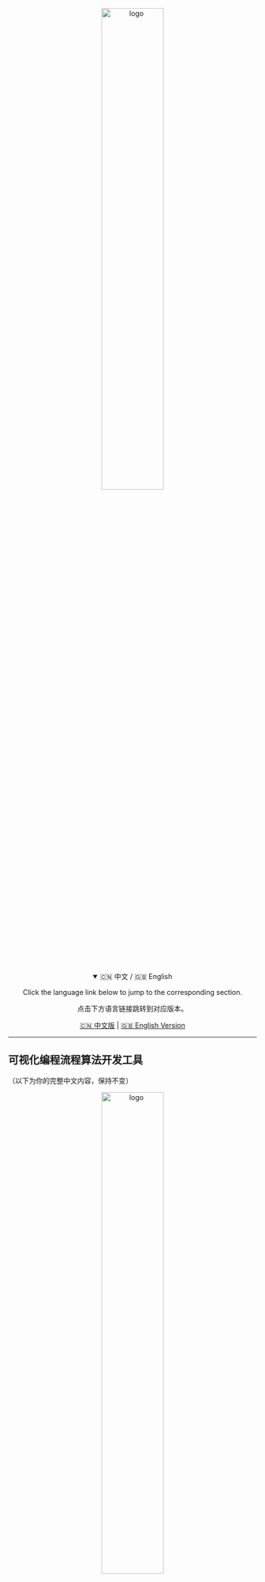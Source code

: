 <div align="center">
  <img width="50%" align="center" src="images/logo2.png" alt="logo">
</div>

<div align="center">
  <details open>
    <summary>🇨🇳 中文 / 🇬🇧 English</summary>
    <p>Click the language link below to jump to the corresponding section.</p>
    <p>点击下方语言链接跳转到对应版本。</p>
  </details>
</div>

<div align="center">

[🇨🇳 中文版](#可视化编程流程算法开发工具) | [🇬🇧 English Version](#visual-programming-workflow-development-tool)

</div>

---

## 可视化编程流程算法开发工具

（以下为你的完整中文内容，保持不变）

<p align="center">
  <img width="50%" align="center" src="images/logo2.png" alt="logo">
</p>
 
<h1 align="center">
  可视化编程流程算法开发工具
</h1>

<div align="center">

![Low-Code Platform](https://img.shields.io/badge/Python-3.8%2B-blue)
![NodeGraphQt](https://img.shields.io/badge/NodeGraphQt-v0.3%2B-orange)
![qfluentwidgets](https://img.shields.io/badge/qfluentwidgets-v1.0%2B-green)

</div>


一个基于 **NodeGraphQt** 和 **qfluentwidgets** 的现代化低代码可视化编程平台，支持拖拽式组件编排、异步执行、文件操作、循环控制，并可将工作流一键导出为独立可运行项目，实现从开发到部署的无缝衔接。

---

## 📷 工作流管理界面示意图

<img src="images/工作流管理示意图.gif" width="800">

---

## 🎉 工作流示意图

<img src="images/工作流示意图.gif" width="800">

<img src="images/工作流示意图2.gif" width="800">

## 📦 模型运行效果

<img src="images/模型运行效果.gif" width="800">

## 节点调试模式效果

<img src="images/组件调试模式示意图.gif" width="800">

## 复杂组件控件示意图

<img src="images/复杂组件控件示意图.png" width="800">

## 循环控制流逻辑示意图

<img src="images/循环控制示意图.png" width="800">

## 循环节点运行效果

<img src="images/循环节点执行示意图.gif" width="800">

## 全局变量使用示意图

<img src="images/全局变量使用示意图.gif" width="800">

## 分支节点执行效果图

<img src="images/分支执行效果示意图.gif" width="800">

## 代码编辑运行组件示意图

<img src="images/代码编辑执行效果示意图.gif" width="800">

---

## 📦 子图导出示意图

<img src="images/项目导出示意图.gif" width="800">  

---

## 📷 组件开发示意图

<img src="images/组件开发示意图.gif" width="800">

---

### 导出项目管理示意图

<img src="images/导出项目管理示意图.png" width="800">

### 项目服务日志示意图

<img src="images/项目服务日志示意图.png" width="800">

---

## 📦 运行环境管理示意图

<img src="images/运行环境管理示意图.png" width="800">

---

## 🌟 主要特性

### 🎨 现代化 UI 界面
- **Fluent Design 风格** - 基于 qfluentwidgets 的现代化界面  
- **深色主题** - 护眼的深色主题设计  
- **响应式布局** - 适配不同屏幕尺寸  

### 🧩 可视化编程
- **拖拽式组件** - 从组件面板拖拽到画布创建节点  
- **连线数据流** - 通过连线建立节点间的数据依赖  
- **Backdrop 分组** - 使用 Backdrop 节点对相关组件进行视觉分组  
- **右键菜单** - 完整的上下文菜单操作  

### ⚡ 异步执行引擎
- **非阻塞执行** - 使用 QThreadPool 实现异步执行，避免界面卡死  
- **状态可视化** - 节点状态通过颜色实时显示（运行中/成功/失败/未运行）  
- **拓扑排序** - 自动检测依赖关系，按正确顺序执行节点  

### 🔁 高级控制流支持 ✨（新增）
- **条件分支（Conditional Branch）** - 根据表达式动态启用/禁用分支，实现 `if/else` 逻辑  
- **迭代执行（Iterate）** - 遍历列表/数组，对每个元素执行子流程  
- **循环控制（Loop）** - 支持固定次数或条件驱动的迭代循环  
- **动态禁用** - 未激活分支及其**整个下游子图自动跳过**，提升执行效率  
- **表达式驱动** - 分支条件、循环次数等均支持 `$...$` 动态表达式  

### 🌐 全局变量与表达式系统 ✨
- **结构化全局变量** - 支持环境变量（env）、自定义变量（custom）、节点输出（node_vars）三类作用域，环境变量在组件执行时实时注入
- **动态表达式引擎** - 使用 `$表达式$` 语法在参数中引用和组合变量（如 `$env_user_id$`、`$custom_threshold * 2$`）  
- **实时求值** - 执行前自动解析表达式，支持嵌套结构（列表/字典）中的动态值  
- **安全沙箱** - 基于 `asteval` 的安全执行环境，禁止危险操作，使用 `contextmanager` 实现组件间环境变量隔离
- **属性面板集成** - 在组件属性中可直接选择全局变量或输入表达式  

### ✅ **动态代码组件**  
- **自由编程**：在节点内直接编写完整 Python 组件逻辑（含 `run` 方法及辅助函数）  
- **动态端口**：通过属性表单自由增删输入/输出端口，支持为输入端口绑定**全局变量默认值**  
- **无缝集成**：复用全局变量、表达式系统、依赖自动安装、独立日志、状态可视化等全部核心能力  
- **安全执行**：代码在独立子进程运行，支持超时控制、错误捕获与重试  
- **开发友好**：专业级代码编辑器（深色主题、语法高亮、智能补全、折叠、错误提示）

### 📊 节点管理
- **动态组件加载** - 自动扫描 `components` 目录，动态加载组件  
- **Pydantic 配置** - 使用 Pydantic 模型定义组件输入/输出/属性  
- **独立日志系统** - 每个节点独立存储执行日志  
- **状态持久化** - 支持工作流的导入/导出  
- **依赖管理** - 组件可定义 `requirements` 字段，运行时自动安装缺失包  

### 📦 模型导出与独立部署 ✨
- **子图导出** - 选中任意节点组合，一键导出为独立项目  
- **训练/推理分离** - 仅导出推理流程，自动打包训练好的模型文件  
- **自包含运行** - 生成完整可执行项目，无需主程序即可运行  
- **跨环境部署** - 自动生成工具包要求，支持服务器、Docker、命令行等无 GUI 环境  

---

## 🚀 快速开始

### 环境要求
- Python 3.8+
- PyQt5 或 PySide2

### 安装依赖
```bash
pip install -r requirements.txt
```

### 运行应用
```bash
python main.py
```

### pyinstaller打包应用
```bash
pyinstaller --onedir --windowed --add-data "app;app" --add-data "icons;icons" -i icons/logo3.png main.py
```

---

## 🧪 组件开发

### 创建新组件

1. **在 `components/` 目录下创建组件文件**

```python
# components/data/my_component.py
class Component(BaseComponent):
    name = ""
    category = ""
    description = ""
    requirements = ""
    inputs = [
    ]
    outputs = [
    ]
    properties = {
    }

    def run(self, params, inputs=None):
        """
        params: 节点属性（来自UI）
        inputs: 上游输入（key=输入端口名）
        return: 输出数据（key=输出端口名）
        """
        # 在这里编写你的组件逻辑
        input_data = inputs.get("input_data") if inputs else None
        param1 = params.get("param1", "default_value")
        # 处理逻辑
        result = f"处理结果: {input_data} + {param1}"
        return {
            "output_data": result
        }

```

2. **自动加载** - 组件会自动被扫描并添加到组件面板
3. **自动依赖安装** - 当运行工作流时，如果该组件因缺少依赖包而执行失败，系统会根据 `requirements` 字段自动安装所需包，然后重试执行。


### 组件端口参数支持

| 类型         | 说明      | 示例         |
|------------|---------|------------|
| `TEXT`     | 文本输入    | 字符串参数      |
| `LONGTEXT` | 长文本输入   | 字符串参数      |
| `INT`      | 整数输入    | 数值参数       |
| `FLOAT`    | 浮点数输入   | 小数参数       |
| `BOOL`     | 布尔输入    | 开关选项       |
| `CSV`      | csv列表数据 | 预定义选项      |
| `JSON`     | json结构数据 | 不定长度数据列表信息 |
| `EXCEL`    | excel列表数据 | 指定范围的数值    |
| `FILE`    | 文本数据    | 指定范围的数值    |
| `UPLOAD`    | 上传文档    | 指定范围的数值    |
| `SKLEARNMODEL`    | sklearn模型 | 指定范围的数值    |
| `TORCHMODEL`    | torch模型 | 指定范围的数值    |
| `IMAGE`    | 图片数据    | 指定范围的数值    |

### 组件属性参数支持

| 类型            | 说明     | 示例         |
|---------------|--------|------------|
| `TEXT`        | 文本输入   | 字符串参数      |
| `LONGTEXT`    | 长文本输入  | 字符串参数      |
| `INT`         | 整数输入   | 数值参数       |
| `FLOAT`       | 浮点数输入  | 小数参数       |
| `BOOL`        | 布尔输入   | 开关选项       |
| `CHOICE`      | 下拉选择   | 预定义选项      |
| `DYNAMICFORM` | 动态表单   | 不定长度数据列表信息 |
| `RANGE`       | 数值范围   | 指定范围的数值    |

---

## 🎮 画布使用指南

### 基本操作
1. **创建节点** - 从左侧组件面板拖拽组件到画布
2. **连接节点** - 从输出端口拖拽到输入端口
3. **运行节点** - 右键点击节点选择"运行此节点"
4. **查看日志** - 右键点击节点选择"查看节点日志"

### 高级功能
1. **循环执行** - 使用循环控制器节点配合 Backdrop 实现循环
2. **文件操作** - 在属性面板中点击文件选择按钮
3. **工作流管理** - 使用左上角按钮保存/加载工作流
4. **节点分组** - 选中多个节点右键创建 Backdrop
5. **依赖管理** - 组件运行失败时，系统会根据其 `requirements` 尝试自动安装。

### 快捷键
- `Ctrl+R` - 运行工作流
- `Ctrl+S` - 保存工作流  
- `Ctrl+O` - 加载工作流
- `Ctrl+A` - 全选节点
- `Del` - 删除选中节点

---

## 🛠️ 画布开发说明

### 节点状态管理
- **未运行** - 灰色框
- **运行中** - 蓝色框  
- **执行成功** - 绿色框
- **执行失败** - 红色框

### 连接线状态管理
- **未运行** - 黄色线
- **运行中输入连接** - 蓝色线
- **运行中输出连接** - 绿色线

### 日志系统
- 每个节点独立存储日志
- 自动添加时间戳
- 支持 Loguru 日志库，组件内部使用 `self.logger` 记录日志
- 组件内部 `print()` 输出自动捕获

### 数据流
- 输入端口自动获取上游节点输出
- 输出端口数据按端口名称存储
- 支持多输入多输出

---

## 📥 模型导出（独立部署）

### 核心价值
**将画布上的任意子图导出为可独立运行的项目**，无需依赖主程序即可部署到任何 Python 环境！

### 使用场景
- **训练/推理分离**：只导出推理部分，打包训练好的模型文件
- **模型分享**：将完整工作流打包分享给同事
- **生产部署**：直接部署到服务器或 Docker 容器
- **离线运行**：在无 GUI 环境中执行工作流

### 导出功能特点
✅ **智能依赖分析** - 自动识别并复制所需组件代码  
✅ **文件路径重写** - 模型文件、数据文件自动复制到项目目录并重写为相对路径  
✅ **列选择支持** - CSV 列选择配置完整保留  
✅ **环境隔离** - 自动生成 `requirements.txt`，确保依赖一致性  
✅ **即开即用** - 包含完整运行脚本，无需额外配置

### 导出步骤
1. **选择节点** - 在画布上选中要导出的节点（可多选）
2. **点击导出** - 点击左上角 **"导出模型"** 按钮（📤 图标）
3. **选择目录** - 选择导出目录，系统自动生成项目文件夹
4. **运行项目** - 进入导出目录，执行以下命令：

```bash
# 安装依赖
pip install -r requirements.txt

# 运行模型
python run.py
```

### 导出项目结构
```
model_xxxxxxxx/
├── model.workflow.json    # 工作流定义（包含节点配置、连接关系、列选择等）
├── preject_spec.json      # 项目输入输出定义信息
├── preview.png            # 项目导出时画布节点预览图
├── REAMDME.md             # 项目信息展示
├── requirements.txt       # 自动分析的依赖包列表
├── run.py                 # 一键运行脚本
├── api_server.py          # 一键微服务脚本
├── scan_components.py     # 组件扫描器
├── runner/                # 执行器模块
│   ├── component_executor.py
│   └── workflow_runner.py # 工作流执行引擎
├── components/            # 组件代码（保持原始目录结构）
│   ├── base.py           # 组件基类
│   └── your_components/  # 你的组件文件
└── inputs/                # 输入文件（模型文件、数据文件等）
```

---

## 下一步计划

~~1. **增加“调试模式”**~~

~~- **单步执行**：点击“下一步”执行一个节点~~

~~- **断点**：在节点上右键 → “设为断点”~~

~~- **变量监视面板**：实时查看 `{{node.output}}` 值~~


### 2. **支持远程执行**

- 将工作流提交到 **远程服务器 / Kubernetes / Ray**
- 本地只做编排，执行在集群
- 适合大模型、大数据场景

~~3. **变量系统 & 表达式引擎**~~
~~- 现状：只能通过端口传递数据~~

  ~~- 支持 全局变量（如 {{global.input}}）~~

  ~~- 支持 表达式（如 {{node1.output * 2}}）~~

  ~~- 在属性面板中支持 表达式输入模式（类似 Dify 的 {{}}）~~

### 4. **并行执行**
- 问题：串行执行，无法利用多核
- 优化：
  - 无依赖的节点 并行执行
  - 支持 GPU 资源调度（如 PyTorch 模型分配到不同 GPU）

---

## 功能实现情况
- [x] 组件管理
- [x] 组件开发
- [ ] 支持组件类型
  - [x] 基本组件
  - [x] 多输入组件
  - [x] backdrop节点集成
  - [x] 输入输出节点集成
  - [ ] circle节点集成
- [x] 组件依赖自动管理 (requirements)
- [x] 逻辑控制预制组件
  - [x] 逻辑判断
  - [x] 条件分支
  - [x] 循环
  - [x] 迭代
- [x] 组件调试
- [x] 组件参数
  - [x] CSV 参数
    - [x] CSV 参数信息预览
    - [x] CSV 参数列选择
    - [x] CSV 数据预览
    - [ ] CSV 数据分析
  - [x] EXCEL 参数
  - [x] SKLEARN 参数
  - [x] Torch 参数
  - [x] NUMPY 参数
  - [x] IMAGE 参数
  - [x] JSON 参数
  - [x] TEXT 参数
    - [x] 文本数据预览
  - [x] FILE 参数
- [x] 组件输入端口校验
- [x] 组件运行
  - [x] 组件运行颜色状态更新
  - [x] 组件运行连线状态更新
- [x] 组件日志
  - [x] 实时日志读取保存
  - [ ] 组件日志持久化存储
- [x] 输出节点预览
- [x] 输出节点变量下载
- [x] 组件分组
- [x] 组件预览
  - [x] 节点拖拽预览
- [x] 模型管理
  - [x] 模型画布预览图
- [x] 模型运行
  - [x] 运行环境切换
  - [x] 三种运行模式
  - [x] 全局变量系统
- [x] 画布导出
  - [x] 模型画布保存
  - [x] 模型输出结果保存
  - [x] 画布预览图保存
- [x] 画布导入
  - [x] 模型画布导入
  - [x] 模型输出结果导入
- [x] 模型导出
  - [x] 导出独立模型项目
  - [x] 项目预览图保存
  - [x] 自动检测依赖包
  - [x] 导出项目可运行性检测
  - [x] 自动包装API接口
  - [ ] 自动生成API文档
  - [x] API 输入输出节点定义
- [ ] 导出项目编辑
- [x] 模型运行环境控制
  - [x] 安装包安装、强制重装、更新、卸载
  - [x] 组件安装包同步
  - [x] 多运行环境管理
  - [x] 运行环境切换
  - [x] 工具包列表信息
  - [x] 安装实时日志
- [x] 工具配置

---

## 🤝 贡献指南

1. Fork 本项目
2. 创建 feature 分支 (`git checkout -b feature/AmazingFeature`)
3. 提交代码 (`git commit -m 'Add some AmazingFeature'`)
4. 推送到分支 (`git push origin feature/AmazingFeature`)
5. 创建 Pull Request

---

## 📄 许可证

本项目采用 [GPLv3 许可证](LICENSE)。

---

## 🙏 致谢

- [NodeGraphQt](https://github.com/jchanvfx/NodeGraphQt) - 节点图框架
- [qfluentwidgets](https://github.com/zhiyiYo/PyQt-Fluent-Widgets) - Fluent Design 组件库
- [Loguru](https://github.com/Delgan/loguru) - Python 日志库

---

<!-- 分隔线：英文版开始 -->

## Visual Programming Workflow Development Tool

A modern low-code visual programming platform built on **NodeGraphQt** and **qfluentwidgets**, supporting drag-and-drop component orchestration, asynchronous execution, file operations, loop control, and one-click export of workflows into standalone runnable projects—enabling seamless transition from development to deployment.

---

## 📷 Workflow Management UI Preview

<img src="images/工作流管理示意图.gif" width="800">

---

## 🎉 Workflow Diagrams

<img src="images/工作流示意图.gif" width="800">

<img src="images/工作流示意图2.gif" width="800">

## 📦 Model Execution Preview

<img src="images/模型运行效果.gif" width="800">

## Node Debug Mode Preview

<img src="images/组件调试模式示意图.gif" width="800">

## Complex Component UI Preview

<img src="images/复杂组件控件示意图.png" width="800">

## Loop Control Flow Logic

<img src="images/循环控制示意图.png" width="800">

## Loop Node Execution

<img src="images/循环节点执行示意图.gif" width="800">

## Global Variables Usage

<img src="images/全局变量使用示意图.gif" width="800">

## Branch Node Execution

<img src="images/分支执行效果示意图.gif" width="800">

## Code Editor & Execution Component

<img src="images/代码编辑执行效果示意图.gif" width="800">

---

## 📦 Subgraph Export Preview

<img src="images/项目导出示意图.gif" width="800">  

---

## 📷 Component Development Preview

<img src="images/组件开发示意图.gif" width="800">

---

### Exported Project Management

<img src="images/导出项目管理示意图.png" width="800">

### Project Service Logs

<img src="images/项目服务日志示意图.png" width="800">

---

## 📦 Runtime Environment Management

<img src="images/运行环境管理示意图.png" width="800">

---

## 🌟 Key Features

### 🎨 Modern UI
- **Fluent Design** – Powered by qfluentwidgets  
- **Dark Theme** – Eye-friendly dark mode  
- **Responsive Layout** – Adapts to various screen sizes  

### 🧩 Visual Programming
- **Drag-and-Drop Nodes** – Create nodes by dragging from the component panel  
- **Dataflow Connections** – Connect nodes to define data dependencies  
- **Backdrop Grouping** – Visually group related nodes using Backdrop  
- **Context Menus** – Full right-click operations  

### ⚡ Asynchronous Execution Engine
- **Non-Blocking Execution** – Uses QThreadPool to prevent UI freezing  
- **Real-Time Status** – Node states shown via colors (running/success/failure/idle)  
- **Topological Sorting** – Automatically executes nodes in correct dependency order  

### 🔁 Advanced Control Flow ✨ (New)
- **Conditional Branch** – Dynamically enable/disable branches using expressions (`if/else` logic)  
- **Iterate** – Loop over lists/arrays, executing sub-flows per element  
- **Loop Control** – Fixed-count or condition-driven loops  
- **Dynamic Skipping** – Entire downstream subgraphs of inactive branches are skipped  
- **Expression-Driven** – Conditions and loop counts support `$...$` dynamic expressions  

### 🌐 Global Variables & Expression System ✨
- **Structured Scopes** – Three variable scopes: `env` (environment), `custom`, and `node_vars` (node outputs); env vars injected at runtime  
- **Dynamic Expressions** – Use `$expr$` syntax to reference/combine variables (e.g., `$env_user_id$`, `$custom_threshold * 2$`)  
- **Real-Time Evaluation** – Expressions parsed before execution; supports nested dicts/lists  
- **Secure Sandbox** – Safe execution via `asteval`; `contextmanager` ensures isolation between components  
- **Integrated in UI** – Select variables or enter expressions directly in property panels  

### ✅ **Dynamic Code Components**  
- **Freeform Coding** – Write full Python logic (including `run()` and helper functions) inside nodes  
- **Dynamic Ports** – Add/remove input/output ports via form; bind global vars as defaults  
- **Full Integration** – Reuse global vars, expressions, auto-dependency install, logging, and status visualization  
- **Safe Execution** – Runs in isolated subprocess with timeout, error capture, and retry  
- **Dev-Friendly Editor** – Professional code editor with dark theme, syntax highlighting, autocomplete, folding, and error hints  

### 📊 Node Management
- **Auto-Loading** – Scans `components/` directory to load components dynamically  
- **Pydantic Schema** – Define inputs/outputs/properties using Pydantic models  
- **Per-Node Logging** – Each node stores its own execution logs  
- **Persistence** – Import/export entire workflows  
- **Dependency Management** – Components declare `requirements`; missing packages auto-installed at runtime  

### 📦 Model Export & Standalone Deployment ✨
- **Subgraph Export** – Select any node group and export as a standalone project  
- **Train/Infer Separation** – Export only inference flow with trained model files  
- **Self-Contained** – Generated project runs without the main app  
- **Cross-Environment** – Auto-generates `requirements.txt`; supports servers, Docker, CLI (no GUI needed)  

---

## 🚀 Quick Start

### Requirements
- Python 3.8+
- PyQt5 or PySide2

### Install Dependencies
```bash
pip install -r requirements.txt
```

### Run the App
```bash
python main.py
```

### Package with PyInstaller
```bash
pyinstaller --onedir --windowed --add-data "app;app" --add-data "icons;icons" -i icons/logo3.png main.py
```

---

## 🧪 Component Development

### Create a New Component

1. **Create a file in `components/`**

```python
# components/data/my_component.py
class Component(BaseComponent):
    name = ""
    category = ""
    description = ""
    requirements = ""
    inputs = [
    ]
    outputs = [
    ]
    properties = {
    }

    def run(self, params, inputs=None):
        """
        params: node properties (from UI)
        inputs: upstream inputs (key = input port name)
        return: output data (key = output port name)
        """
        input_data = inputs.get("input_data") if inputs else None
        param1 = params.get("param1", "default_value")
        result = f"Processed: {input_data} + {param1}"
        return {
            "output_data": result
        }
```

2. **Auto-Loaded** – Components are scanned and added to the panel automatically  
3. **Auto Dependency Install** – If a component fails due to missing packages, the system installs from its `requirements` and retries  

### Port Parameter Types

| Type            | Description         | Example              |
|-----------------|---------------------|----------------------|
| `TEXT`          | Text input          | String parameter     |
| `LONGTEXT`      | Long text input     | Multi-line string    |
| `INT`           | Integer             | Numeric parameter    |
| `FLOAT`         | Float               | Decimal number       |
| `BOOL`          | Boolean             | Toggle switch        |
| `CSV`           | CSV list data       | Predefined options   |
| `JSON`          | JSON structure      | Dynamic list data    |
| `EXCEL`         | Excel list data     | Numeric range        |
| `FILE`          | File path           | Local file           |
| `UPLOAD`        | Document upload     | User-uploaded file   |
| `SKLEARNMODEL`  | Scikit-learn model  | Trained model object |
| `TORCHMODEL`    | PyTorch model       | Neural network       |
| `IMAGE`         | Image data          | Image tensor/array   |

### Property Parameter Types

| Type            | Description         | Example              |
|-----------------|---------------------|----------------------|
| `TEXT`          | Text input          | String               |
| `LONGTEXT`      | Long text           | Multi-line           |
| `INT`           | Integer             | Number               |
| `FLOAT`         | Float               | Decimal              |
| `BOOL`          | Boolean             | Checkbox             |
| `CHOICE`        | Dropdown            | Predefined options   |
| `DYNAMICFORM`   | Dynamic form        | Variable-length list |
| `RANGE`         | Numeric range       | Min/max values       |

---

## 🎮 Canvas User Guide

### Basic Operations
1. **Create Node** – Drag from left panel to canvas  
2. **Connect Nodes** – Drag from output port to input port  
3. **Run Node** – Right-click → "Run this node"  
4. **View Logs** – Right-click → "View node logs"  

### Advanced Features
1. **Loop Execution** – Use Loop Controller + Backdrop  
2. **File Operations** – Click file picker in property panel  
3. **Workflow Management** – Save/load via top-left buttons  
4. **Node Grouping** – Select nodes → right-click → "Create Backdrop"  
5. **Dependency Handling** – Auto-install on failure using `requirements`  

### Shortcuts
- `Ctrl+R` – Run workflow  
- `Ctrl+S` – Save workflow  
- `Ctrl+O` – Load workflow  
- `Ctrl+A` – Select all nodes  
- `Del` – Delete selected nodes  

---

## 🛠️ Canvas Development Notes

### Node Status
- **Idle** – Gray border  
- **Running** – Blue border  
- **Success** – Green border  
- **Failed** – Red border  

### Connection Status
- **Idle** – Yellow line  
- **Input Running** – Blue line  
- **Output Running** – Green line  

### Logging System
- Per-node log storage  
- Auto timestamp  
- Uses **Loguru** – components log via `self.logger`  
- Captures `print()` output automatically  

### Data Flow
- Inputs auto-populated from upstream outputs  
- Outputs stored by port name  
- Supports multi-input/multi-output  

---

## 📥 Model Export (Standalone Deployment)

### Core Value
**Export any subgraph as a standalone runnable project** – deploy to any Python environment without the main app!

### Use Cases
- **Train/Infer Split** – Export only inference with model files  
- **Model Sharing** – Share full workflow with teammates  
- **Production Deployment** – Deploy to servers or Docker  
- **Offline Execution** – Run in headless environments  

### Export Features
✅ **Smart Dependency Analysis** – Copies required component code  
✅ **Path Rewriting** – Model/data files copied & paths made relative  
✅ **Column Selection Preserved** – CSV column configs retained  
✅ **Environment Isolation** – Auto-generates `requirements.txt`  
✅ **Ready-to-Run** – Includes full execution script  

### Export Steps
1. **Select Nodes** – Choose nodes on canvas (multi-select supported)  
2. **Click Export** – Top-left **"Export Model"** button (📤 icon)  
3. **Choose Directory** – System creates project folder  
4. **Run Project** – In export dir:

```bash
pip install -r requirements.txt
python run.py
```

### Exported Project Structure
```
model_xxxxxxxx/
├── model.workflow.json    # Workflow definition (nodes, connections, column selections)
├── preject_spec.json      # Input/output schema
├── preview.png            # Canvas preview at export time
├── REAMDME.md             # Project info
├── requirements.txt       # Auto-detected dependencies
├── run.py                 # One-click runner
├── api_server.py          # Microservice server
├── scan_components.py     # Component scanner
├── runner/
│   ├── component_executor.py
│   └── workflow_runner.py
├── components/
│   ├── base.py
│   └── your_components/
└── inputs/                # Model/data files
```

---

## Roadmap

~~1. **Debug Mode**~~  
~~- Step-by-step execution~~  
~~- Breakpoints~~  
~~- Variable watcher~~  

### 2. **Remote Execution**
- Submit workflows to **remote servers / Kubernetes / Ray**  
- Local: orchestration only; execution on cluster  
- Ideal for LLMs and big data  

~~3. **Variable & Expression System**~~  
~~- Global variables (`{{global.input}}`)~~  
~~- Expressions (`{{node1.output * 2}}`)~~  
~~- Expression input mode in UI (like Dify)~~  

### 4. **Parallel Execution**
- Parallelize independent nodes  
- GPU resource scheduling (e.g., assign PyTorch models to different GPUs)  

---

## Feature Status

(Identical checklist as Chinese version, omitted for brevity — you may copy the same table here if needed)

---

## 🤝 Contributing

1. Fork the repo  
2. Create your feature branch (`git checkout -b feature/AmazingFeature`)  
3. Commit your changes (`git commit -m 'Add some AmazingFeature'`)  
4. Push to the branch (`git push origin feature/AmazingFeature`)  
5. Open a Pull Request  

---

## 📄 License

This project is licensed under [GPLv3](LICENSE).

---

## 🙏 Acknowledgements

- [NodeGraphQt](https://github.com/jchanvfx/NodeGraphQt) – Node graph framework  
- [qfluentwidgets](https://github.com/zhiyiYo/PyQt-Fluent-Widgets) – Fluent Design widgets  
- [Loguru](https://github.com/Delgan/loguru) – Python logging made enjoyable
